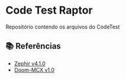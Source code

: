 # Code Test Raptor

Repositório contendo os arquivos do CodeTest

## 📚 Referências
- [Zephir v4.1.0]([https://git-scm.com/doc](https://github.com/zephyrproject-rtos/zephyr))
- [Doom-MCX v1.0]([https://docs.github.com](https://github.com/NXPHoverGames/Doom-MCX)/)
